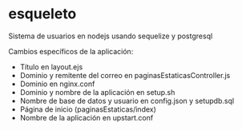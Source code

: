 esqueleto
=========

Sistema de usuarios en nodejs usando sequelize y postgresql

Cambios específicos de la aplicación:
* Título en layout.ejs
* Dominio y remitente del correo en paginasEstaticasController.js
* Dominio en nginx.conf
* Dominio y nombre de la aplicación en setup.sh
* Nombre de base de datos y usuario en config.json y setupdb.sql
* Página de inicio (paginasEstaticas/index)
* Nombre de la aplicación en upstart.conf